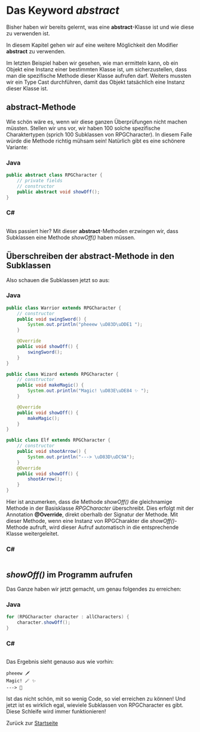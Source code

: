 # Das Keyword ***abstract***

Bisher haben wir bereits gelernt, was eine **abstract**-Klasse ist und wie diese zu verwenden ist.

In diesem Kapitel gehen wir auf eine weitere Möglichkeit den Modifier **abstract** zu verwenden. 

Im letzten Beispiel haben wir gesehen, wie man ermitteln kann, ob ein Objekt eine Instanz einer bestimmten Klasse ist, um sicherzustellen, dass man die spezifische Methode dieser Klasse aufrufen darf. Weiters mussten wir ein Type Cast durchführen, damit das Objekt tatsächlich eine Instanz dieser Klasse ist.

## abstract-Methode

Wie schön wäre es, wenn wir diese ganzen Überprüfungen nicht machen müssten. Stellen wir uns vor, wir haben 100 solche spezifische Charaktertypen (sprich 100 Subklassen von RPGCharacter). In diesem Falle würde die Methode richtig mühsam sein! Natürlich gibt es eine schönere Variante: 

### Java

```java
public abstract class RPGCharacter {
    // private fields
    // constructor
    public abstract void showOff();
}
```

### C# 

```c#

```

Was passiert hier? Mit dieser **abstract**-Methoden erzwingen wir, dass Subklassen eine Methode *showOff()* haben müssen. 

## Überschreiben der abstract-Methode in den Subklassen

Also schauen die Subklassen jetzt so aus:

### Java

```java
public class Warrior extends RPGCharacter {
    // constructor
    public void swingSword() {
        System.out.println("pheeew \uD83D\uDDE1️ ");
    }

    @Override
    public void showOff() {
        swingSword();
    }
}
```

```java
public class Wizard extends RPGCharacter {
    // constructor
    public void makeMagic() {
        System.out.println("Magic! \uD83E\uDE84 ✨️ ");
    }

    @Override
    public void showOff() {
        makeMagic();
    }
}
```

```java
public class Elf extends RPGCharacter {
    // constructor
    public void shootArrow() {
        System.out.println("---> \uD83D\uDC9A");
    }
    @Override
    public void showOff() {
        shootArrow();
    }
}
```

Hier ist anzumerken, dass die Methode *showOff()* die gleichnamige Methode in der Basisklasse *RPGCharacter* überschreibt. Dies erfolgt mit der Annotation **@Override**, direkt oberhalb der Signatur der Methode. Mit dieser Methode, wenn eine Instanz von RPGCharakter die *showOff()*-Methode aufruft, wird dieser Aufruf automatisch in die entsprechende Klasse weitergeleitet.

### C# 

```c#

```

## *showOff()* im Programm aufrufen

Das Ganze haben wir jetzt gemacht, um genau folgendes zu erreichen:

### Java

```java
for (RPGCharacter character : allCharacters) {
    character.showOff();
}
```

### C# 

```c#

```


Das Ergebnis sieht genauso aus wie vorhin:

```
pheeew 🗡️ 
Magic! 🪄 ✨️ 
---> 💚
```

Ist das nicht schön, mit so wenig Code, so viel erreichen zu können! Und jetzt ist es wirklich egal, wieviele Subklassen von RPGCharacter es gibt. Diese Schleife wird immer funktionieren!

Zurück zur [Startseite](README.md)
